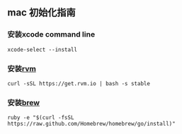 ## mac 初始化指南

### 安装xcode command line

    xcode-select --install

### 安装[rvm](http://rvm.io)

    curl -sSL https://get.rvm.io | bash -s stable   
    
### 安装[brew](http://brew.sh)    

    ruby -e "$(curl -fsSL https://raw.github.com/Homebrew/homebrew/go/install)"
    

